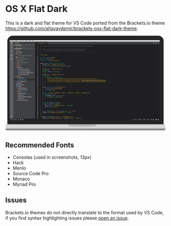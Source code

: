 # OS X Flat Dark

This is a dark and flat theme for VS Code ported from the Brackets.io theme https://github.com/altayaydemir/brackets-osx-flat-dark-theme.

![screenshot](images/screenshot.png)

## Recommended Fonts

* Consolas (used in screenshots, 13px)
* Hack
* Menlo
* Source Code Pro
* Monaco
* Myriad Pro

## Issues

Brackets.io themes do not directly translate to the format used by VS Code, if you find syntax highlighting issues please [open an issue](https://github.com/omniomi/theme-osxflatdark/issues).